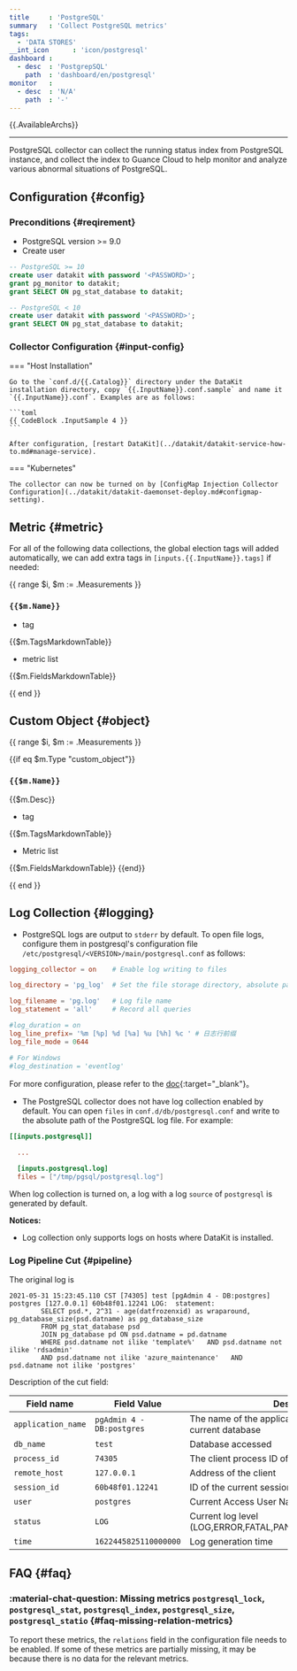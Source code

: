 ```yaml
---
title     : 'PostgreSQL'
summary   : 'Collect PostgreSQL metrics'
tags:
  - 'DATA STORES'
__int_icon      : 'icon/postgresql'
dashboard :
  - desc  : 'PostgrepSQL'
    path  : 'dashboard/en/postgresql'
monitor   :
  - desc  : 'N/A'
    path  : '-'
---
```



{{.AvailableArchs}}

---

PostgreSQL collector can collect the running status index from PostgreSQL instance, and collect the index to Guance Cloud to help monitor and analyze various abnormal situations of PostgreSQL.

## Configuration {#config}

### Preconditions {#reqirement}

- PostgreSQL version >= 9.0
- Create user

```sql
-- PostgreSQL >= 10
create user datakit with password '<PASSWORD>';
grant pg_monitor to datakit;
grant SELECT ON pg_stat_database to datakit;

-- PostgreSQL < 10
create user datakit with password '<PASSWORD>';
grant SELECT ON pg_stat_database to datakit;
```

### Collector Configuration {#input-config}

<!-- markdownlint-disable MD046 -->
=== "Host Installation"

    Go to the `conf.d/{{.Catalog}}` directory under the DataKit installation directory, copy `{{.InputName}}.conf.sample` and name it `{{.InputName}}.conf`. Examples are as follows:

    ```toml
    {{ CodeBlock .InputSample 4 }}
    ```

    After configuration, [restart DataKit](../datakit/datakit-service-how-to.md#manage-service).

=== "Kubernetes"

    The collector can now be turned on by [ConfigMap Injection Collector Configuration](../datakit/datakit-daemonset-deploy.md#configmap-setting).
<!-- markdownlint-enable -->

## Metric {#metric}

For all of the following data collections, the global election tags will added automatically, we can add extra tags in `[inputs.{{.InputName}}.tags]` if needed:

{{ range $i, $m := .Measurements }}

### `{{$m.Name}}`

- tag

{{$m.TagsMarkdownTable}}

- metric list

{{$m.FieldsMarkdownTable}}

{{ end }}

## Custom Object {#object}

{{ range $i, $m := .Measurements }}

{{if eq $m.Type "custom_object"}}

### `{{$m.Name}}`

{{$m.Desc}}

- tag

{{$m.TagsMarkdownTable}}

- Metric list

{{$m.FieldsMarkdownTable}}
{{end}}

{{ end }}

## Log Collection {#logging}

- PostgreSQL logs are output to `stderr` by default. To open file logs, configure them in postgresql's configuration file `/etc/postgresql/<VERSION>/main/postgresql.conf` as follows:

```toml
logging_collector = on    # Enable log writing to files

log_directory = 'pg_log'  # Set the file storage directory, absolute path or relative path (relative PGDATA)

log_filename = 'pg.log'   # Log file name
log_statement = 'all'     # Record all queries

#log_duration = on
log_line_prefix= '%m [%p] %d [%a] %u [%h] %c ' # 日志行前缀
log_file_mode = 0644

# For Windows
#log_destination = 'eventlog'
```

For more configuration, please refer to the [doc](https://www.postgresql.org/docs/11/runtime-config-logging.html){:target="_blank"}。

- The PostgreSQL collector does not have log collection enabled by default. You can open `files` in `conf.d/db/postgresql.conf`  and write to the absolute path of the PostgreSQL log file. For example:

```toml
[[inputs.postgresql]]

  ...

  [inputs.postgresql.log]
  files = ["/tmp/pgsql/postgresql.log"]
```

When log collection is turned on, a log with a log `source` of `postgresql` is generated by default.

**Notices:**

- Log collection only supports logs on hosts where DataKit is installed.

### Log Pipeline Cut {#pipeline}

The original log is

``` log
2021-05-31 15:23:45.110 CST [74305] test [pgAdmin 4 - DB:postgres] postgres [127.0.0.1] 60b48f01.12241 LOG:  statement:
        SELECT psd.*, 2^31 - age(datfrozenxid) as wraparound, pg_database_size(psd.datname) as pg_database_size
        FROM pg_stat_database psd
        JOIN pg_database pd ON psd.datname = pd.datname
        WHERE psd.datname not ilike 'template%'   AND psd.datname not ilike 'rdsadmin'
        AND psd.datname not ilike 'azure_maintenance'   AND psd.datname not ilike 'postgres'
```

Description of the cut field:

| Field name         | Field Value               | Description                                                    |
| ------------------ | ------------------------- | -------------------------------------------------------------- |
| `application_name` | `pgAdmin 4 - DB:postgres` | The name of the application connecting to the current database |
| `db_name`          | `test`                    | Database accessed                                              |
| `process_id`       | `74305`                   | The client process ID of the current connection                |
| `remote_host`      | `127.0.0.1`               | Address of the client                                          |
| `session_id`       | `60b48f01.12241`          | ID of the current session                                      |
| `user`             | `postgres`                | Current Access User Name                                       |
| `status`           | `LOG`                     | Current log level (LOG,ERROR,FATAL,PANIC,WARNING,NOTICE,INFO)  |
| `time`             | `1622445825110000000`     | Log generation time                                            |

## FAQ {#faq}

<!-- markdownlint-disable MD013 -->
### :material-chat-question: Missing metrics `postgresql_lock`, `postgresql_stat`, `postgresql_index`, `postgresql_size`, `postgresql_statio` {#faq-missing-relation-metrics}

To report these metrics, the `relations` field in the configuration file needs to be enabled. If some of these metrics are partially missing, it may be because there is no data for the relevant metrics.

<!-- markdownlint-enable -->
